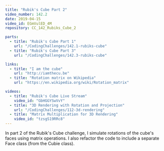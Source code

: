 ```yaml
---
title: "Rubik's Cube Part 2"
video_number: 142.2
date: 2019-04-15
video_id: EGmVulED_4M
repository: CC_142_Rubiks_Cube_2

parts:
  - title: "Rubik's Cube Part 1"
    url: "/CodingChallenges/142.1-rubiks-cube"
  - title: "Rubik's Cube Part 3"
    url: "/CodingChallenges/142.3-rubiks-cube"

links:
  - title: "I am the cube"
    url: "http://iamthecu.be"
  - title: "Rotation matrix on Wikipedia"
    url: "https://en.wikipedia.org/wiki/Rotation_matrix"

videos:
  - title: "Rubik's Cube Live Stream"
    video_id: "GbHGGYSwVvY"
  - title: "3D Rendering with Rotation and Projection"
    url: "/CodingChallenges/112-3d-rendering"
  - title: "Matrix Multiplication for 3D Rendering"
    video_id: "tzsgS19RRc8"
---
```


In part 2 of the Rubik's Cube challenge, I simulate rotations of the cube's faces using matrix operations. I also refactor the code to include a separate Face class (from the Cubie class).
